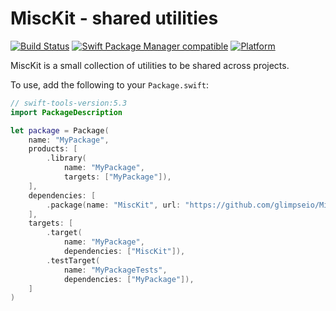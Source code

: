 # MiscKit - shared utilities

[![Build Status](https://github.com/glimpseio/MiscKit/workflows/MiscKit%20CI/badge.svg?branch=main)](https://github.com/glimpseio/MiscKit/actions)
[![Swift Package Manager compatible](https://img.shields.io/badge/SPM-compatible-brightgreen.svg)](https://github.com/apple/swift-package-manager)
[![Platform](https://img.shields.io/badge/Platforms-macOS%20|%20iOS%20|%20tvOS%20|%20watchOS%20|%20Linux-lightgrey.svg)](https://github.com/glimpseio/MisMisc)

MiscKit is a small collection of utilities to be shared across projects.

To use, add the following to your `Package.swift`:

```swift
// swift-tools-version:5.3
import PackageDescription

let package = Package(
    name: "MyPackage",
    products: [
        .library(
            name: "MyPackage",
            targets: ["MyPackage"]),
    ],
    dependencies: [
        .package(name: "MiscKit", url: "https://github.com/glimpseio/MiscKit", .branch("main")),
    ],
    targets: [
        .target(
            name: "MyPackage",
            dependencies: ["MiscKit"]),
        .testTarget(
            name: "MyPackageTests",
            dependencies: ["MyPackage"]),
    ]
)
```

